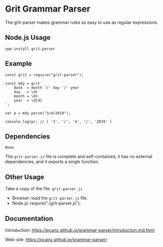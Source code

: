 #   Grit Grammar Parser

The grit-parser makes grammar rules as easy to use as regular expressions.

##  Node.js Usage

    npm install grit-parser

## Example

    const grit = require("grit-parser");

    const mdy = grit`
        date  = month '/' day '/' year
        day   = \d+
        month = \d+
        year  = \d{4}
    `;

    var p = mdy.parse("3/4/2019");

    console.log(p); // [ '3', '/', '4', '/', '2019' ]

##  Dependencies

    None

The `grit-parser.js` file is complete and self-contained, it has no external dependencies, and it exports a single function.

##  Other Usage

Take a copy of the file: `grit-parser.js`
    
- Browser: load the `grit-parser.js` file. 
- Node.js: require("./grit-parser.js");   

##  Documentation

Introduction: https://pcanz.github.io/grammar-parser/introduction.md.html

Web-site: https://pcanz.github.io/grammar-parser/


